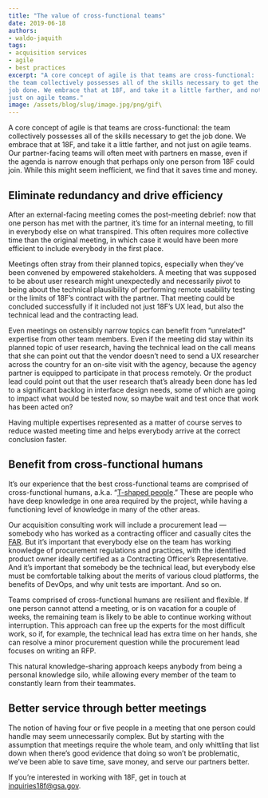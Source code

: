 ```yaml
---
title: "The value of cross-functional teams"
date: 2019-06-18
authors:
- waldo-jaquith
tags:
- acquisition services
- agile
- best practices
excerpt: "A core concept of agile is that teams are cross-functional:
the team collectively possesses all of the skills necessary to get the
job done. We embrace that at 18F, and take it a little farther, and not
just on agile teams."
image: /assets/blog/slug/image.jpg/png/gif\
---
```


A core concept of agile is that teams are cross-functional: the team
collectively possesses all of the skills necessary to get the job done.
We embrace that at 18F, and take it a little farther, and not just on
agile teams. Our partner-facing teams will often meet with partners en
masse, even if the agenda is narrow enough that perhaps only one person
from 18F could join. While this might seem inefficient, we find that it
saves time and money.

## Eliminate redundancy and drive efficiency

After an external-facing meeting comes the post-meeting debrief: now
that one person has met with the partner, it’s time for an internal
meeting, to fill in everybody else on what transpired. This often
requires more collective time than the original meeting, in which case
it would have been more efficient to include everybody in the first
place.

Meetings often stray from their planned topics, especially when they’ve
been convened by empowered stakeholders. A meeting that was supposed to
be about user research might unexpectedly and necessarily pivot to being
about the technical plausibility of performing remote usability testing
or the limits of 18F’s contract with the partner. That meeting could be
concluded successfully if it included not just 18F’s UX lead, but also
the technical lead and the contracting lead.

Even meetings on ostensibly narrow topics can benefit from “unrelated”
expertise from other team members. Even if the meeting did stay within
its planned topic of user research, having the technical lead on the
call means that she can point out that the vendor doesn’t need to send a
UX researcher across the country for an on-site visit with the agency,
because the agency partner is equipped to participate in that process
remotely. Or the product lead could point out that the user research
that’s already been done has led to a significant backlog in interface
design needs, some of which are going to impact what would be tested
now, so maybe wait and test once that work has been acted on?

Having multiple expertises represented as a matter of course serves to
reduce wasted meeting time and helps everybody arrive at the correct
conclusion faster.

## Benefit from cross-functional humans

It’s our experience that the best cross-functional teams are comprised
of cross-functional humans, a.k.a. “[T-shaped people](https://en.wikipedia.org/wiki/T-shaped_skills).” These are people who have deep knowledge in one area required by the project, while having a functioning level of knowledge in many of the other areas.

Our acquisition consulting work will include a procurement lead —
somebody who has worked as a contracting officer and casually cites the
[FAR](https://www.acquisition.gov/browse/index/far). But it’s
important that everybody else on the team has working knowledge of
procurement regulations and practices, with the identified product owner
ideally certified as a Contracting Officer’s Representative. And it’s
important that somebody be the technical lead, but everybody else must
be comfortable talking about the merits of various cloud platforms, the
benefits of DevOps, and why unit tests are important. And so on.

Teams comprised of cross-functional humans are resilient and flexible.
If one person cannot attend a meeting, or is on vacation for a couple of
weeks, the remaining team is likely to be able to continue working
without interruption. This approach can free up the experts for the most
difficult work, so if, for example, the technical lead has extra time on
her hands, she can resolve a minor procurement question while the
procurement lead focuses on writing an RFP.

This natural knowledge-sharing approach keeps anybody from being a
personal knowledge silo, while allowing every member of the team to
constantly learn from their teammates.

## Better service through better meetings

The notion of having four or five people in a meeting that one person
could handle may seem unnecessarily complex. But by starting with the
assumption that meetings require the whole team, and only whittling that
list down when there’s good evidence that doing so won’t be problematic,
we’ve been able to save time, save money, and serve our partners
better.

If you’re interested in working with 18F, get in touch at
[inquiries18f@gsa.gov](mailto:inquiries18f@gsa.gov).
